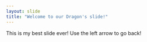 ```yaml
---
layout: slide
title: "Welcome to our Dragon's slide!"
---
```

This is my best slide ever!
Use the left arrow to go back!

